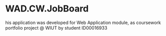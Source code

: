 # WAD.CW.JobBoard
his application was developed for Web Application module, as coursework portfolio project @ WIUT by student ID00016933
